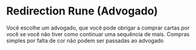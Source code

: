 # Redirection Rune (Advogado)
Você escolhe um advogado, que você pode obrigar a comprar cartas por você se você não tiver como continuar uma sequência de mais. Compras simples por falta de cor não podem ser passadas ao advogado

